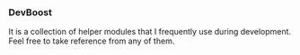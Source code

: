 ### DevBoost
It is a collection of helper modules that I frequently use during development. Feel free to take reference from any of them.
